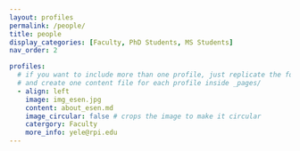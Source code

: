 ```yaml
---
layout: profiles
permalink: /people/
title: people
display_categories: [Faculty, PhD Students, MS Students]
nav_order: 2

profiles:
  # if you want to include more than one profile, just replicate the following block
  # and create one content file for each profile inside _pages/
  - align: left
    image: img_esen.jpg
    content: about_esen.md
    image_circular: false # crops the image to make it circular
    catergory: Faculty
    more_info: yele@rpi.edu
---
```

